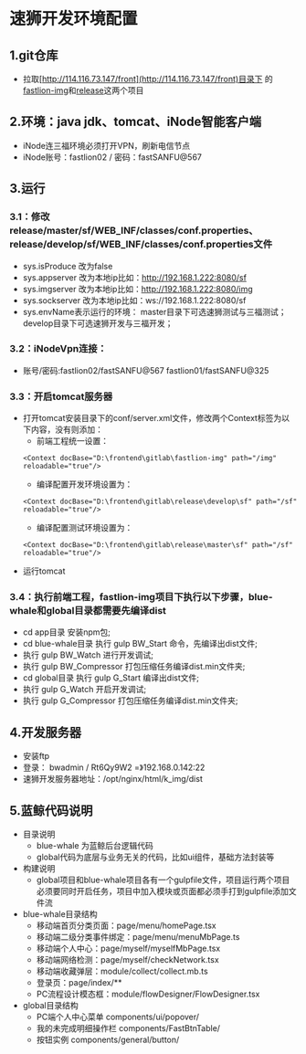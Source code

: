 # 速狮开发环境配置

## 1.git仓库
- 拉取[http://114.116.73.147/front](http://114.116.73.147/front)目录下
的[fastlion-img](http://114.116.73.147/front/fastlion-img)和[release](http://114.116.73.147/publish/release)这两个项目

## 2.环境：java jdk、tomcat、iNode智能客户端
   - iNode连三福环境必须打开VPN，刷新电信节点
   - iNode账号：fastlion02 / 密码：fastSANFU@567

## 3.运行
### 3.1：修改release/master/sf/WEB_INF/classes/conf.properties、release/develop/sf/WEB_INF/classes/conf.properties文件
   - sys.isProduce 改为false
   - sys.appserver 改为本地ip比如：http://192.168.1.222:8080/sf
   - sys.imgserver 改为本地ip比如：http://192.168.1.222:8080/img
   - sys.sockserver 改为本地ip比如：ws://192.168.1.222:8080/sf
   - sys.envName表示运行的环境： master目录下可选速狮测试与三福测试；develop目录下可选速狮开发与三福开发；

### 3.2：iNodeVpn连接：
   - 账号/密码:fastlion02/fastSANFU@567    fastlion01/fastSANFU@325

### 3.3：开启tomcat服务器
   - 打开tomcat安装目录下的conf/server.xml文件，修改两个Context标签为以下内容，没有则添加：
      - 前端工程统一设置：
      ```
      <Context docBase="D:\frontend\gitlab\fastlion-img" path="/img" reloadable="true"/>
      ```
      - 编译配置开发环境设置为：
      ```
      <Context docBase="D:\frontend\gitlab\release\develop\sf" path="/sf" reloadable="true"/>
      ```
      - 编译配置测试环境设置为：
      ```
      <Context docBase="D:\frontend\gitlab\release\master\sf" path="/sf" reloadable="true"/>
      ```
   - 运行tomcat

### 3.4：执行前端工程，fastlion-img项目下执行以下步骤，blue-whale和global目录都需要先编译dist
   - cd app目录 安装npm包;
   - cd blue-whale目录 执行 gulp BW_Start 命令，先编译出dist文件; 
   - 执行 gulp BW_Watch 进行开发调试;
   - 执行 gulp BW_Compressor 打包压缩任务编译dist.min文件夹;
   - cd global目录 执行 gulp G_Start 编译出dist文件;
   - 执行 gulp G_Watch 开启开发调试;
   - 执行 gulp G_Compressor 打包压缩任务编译dist.min文件夹;

## 4.开发服务器
   - 安装ftp
   - 登录： bwadmin / Rt6Qy9W2 =》192.168.0.142:22
   - 速狮开发服务器地址：/opt/nginx/html/k_img/dist

## 5.蓝鲸代码说明
   - 目录说明
      - blue-whale  为蓝鲸后台逻辑代码
      - global代码为底层与业务无关的代码，比如ui组件，基础方法封装等
   - 构建说明
      - global项目和blue-whale项目各有一个gulpfile文件，项目运行两个项目必须要同时开启任务，项目中加入模块或页面都必须手打到gulpfile添加文件流
   - blue-whale目录结构
      - 移动端首页分类页面：page/menu/homePage.tsx
      - 移动端二级分类事件绑定：page/menu/menuMbPage.ts
      - 移动端个人中心：page/myself/myselfMbPage.tsx
      - 移动端网络检测：page/myself/checkNetwork.tsx
      - 移动端收藏弹层：module/collect/collect.mb.ts
      - 登录页：page/index/**
      - PC流程设计模态框：module/flowDesigner/FlowDesigner.tsx
   - global目录结构
      - PC端个人中心菜单 components/ui/popover/
      - 我的未完成明细操作栏 components/FastBtnTable/
      - 按钮实例 components/general/button/